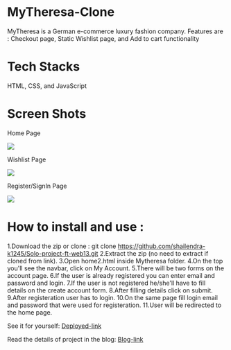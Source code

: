 # MyTheresa-Clone
MyTheresa is a German e-commerce luxury fashion company. Features are : Checkout page, Static Wishlist page, and Add to cart functionality
# Tech Stacks
HTML, CSS, and JavaScript
# Screen Shots
<p>Home Page</p>
<img src="https://miro.medium.com/max/700/1*u0nCmihjO9YMY51okGl5vA.png">
<p>Wishlist Page</p>
<img src="https://miro.medium.com/max/700/1*VLHWCBfB9QEYoPEAM8_56Q.png">
<p>Register/SignIn Page</p>
<img src="https://miro.medium.com/max/700/1*tunfm1vr2CAlcc8WHXlhHA.png">

# How to install and use :
1.Download the zip or clone : git clone https://github.com/shailendra-k1245/Solo-project-ft-web13.git
2.Extract the zip (no need to extract if cloned from link).
3.Open home2.html inside Mytheresa folder. 
4.On the top you'll see the navbar, click on My Account.
5.There will be two forms on the account page.
6.If the user is already registered you can enter email and password and login.
7.If the user is not registered he/she'll have to fill details on the create account form.
8.After filling details click on submit.
9.After registeration user has to login.
10.On the same page fill login email and password that were used for registeration.
11.User will be redirected to the home page.

<p>See it for yourself: 
  <a href="https://solo-project-ft-web13.vercel.app/home2.html">Deployed-link</a>
</p>
<p>Read the details of project in the blog:
  <a href="https://medium.com/@iwilldofine/i-get-to-clone-mytheresa-com-e62d44aa4594">Blog-link</a>
  </p>
